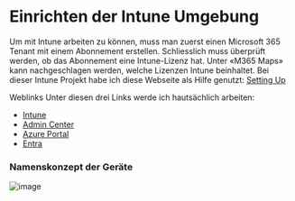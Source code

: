 # Einrichten der Intune Umgebung 

Um mit Intune arbeiten zu können, muss man zuerst einen Microsoft 365 Tenant mit einem Abonnement erstellen. Schliesslich muss überprüft werden, ob das Abonnement eine Intune-Lizenz hat. Unter «M365 Maps» kann nachgeschlagen werden, welche Lizenzen Intune beinhaltet. 
Bei dieser Intune Projekt habe ich diese Webseite als Hilfe genutzt: [Setting Up](https://scloud.work/)

Weblinks
Unter diesen drei Links werde ich hautsächlich arbeiten:
-	[Intune](https://endpoint.microsoft.com/) 
-	[Admin Center](https://admin.microsoft.com/) 
-	[Azure Portal](https://portal.azure.com) 
-	[Entra](https://entra.microsoft.com/) 

### Namenskonzept der Geräte

![image](https://github.com/banointan/myitjournal/assets/117153686/0282bdfe-299c-4d13-944e-af713dbbc1c0)
